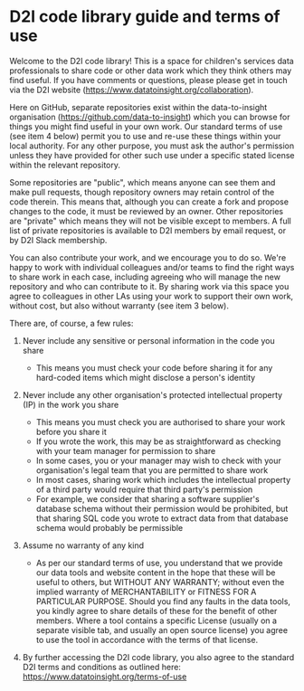 # D2I code library guide and terms of use

Welcome to the D2I code library! This is a space for children's services data professionals to share code or other data work which they think others may find useful. If you have comments or questions, please please get in touch via the D2I website (https://www.datatoinsight.org/collaboration).

Here on GitHub, separate repositories exist within the data-to-insight organisation (https://github.com/data-to-insight) which you can browse for things you might find useful in your own work. Our standard terms of use (see item 4 below) permit you to use and re-use these things within your local authority. For any other purpose, you must ask the author's permission unless they have provided for other such use under a specific stated license within the relevant repository.

Some repositories are "public", which means anyone can see them and make pull requests, though repository owners may retain control of the code therein. This means that, although you can create a fork and propose changes to the code, it must be reviewed by an owner. Other repositories are "private" which means they will not be visible except to members. A full list of private repositories is available to D2I members by email request, or by D2I Slack membership.

You can also contribute your work, and we encourage you to do so. We're happy to work with individual colleagues and/or teams to find the right ways to share work in each case, including agreeing who will manage the new repository and who can contribute to it. By sharing work via this space you agree to colleagues in other LAs using your work to support their own work, without cost, but also without warranty (see item 3 below).

There are, of course, a few rules:

1. Never include any sensitive or personal information in the code you share
      - This means you must check your code before sharing it for any hard-coded items which might disclose a person's identity

2. Never include any other organisation's protected intellectual property (IP) in the work you share
      - This means you must check you are authorised to share your work before you share it
      - If you wrote the work, this may be as straightforward as checking with your team manager for permission to share
      - In some cases, you or your manager may wish to check with your organisation's legal team that you are permitted to share work
      - In most cases, sharing work which includes the intellectual property of a third party would require that third party's permission
      - For example, we consider that sharing a software supplier's database schema without their permission would be prohibited, but that sharing SQL code you wrote to extract data from that database schema would probably be permissible

3. Assume no warranty of any kind
      - As per our standard terms of use, you understand that we provide our data tools and website content in the hope that these will be useful to others, but WITHOUT ANY WARRANTY; without even the implied warranty of MERCHANTABILITY or FITNESS FOR A PARTICULAR PURPOSE. Should you find any faults in the data tools, you kindly agree to share details of these for the benefit of other members. Where a tool contains a specific License (usually on a separate visible tab, and usually an open source license) you agree to use the tool in accordance with the terms of that license.

4. By further accessing the D2I code library, you also agree to the standard D2I terms and conditions as outlined here: https://www.datatoinsight.org/terms-of-use

